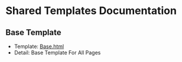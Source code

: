 # Shared Templates Documentation

## Base Template
- Template: [Base.html](../../../bouquetapp/templates/shared/base.html)
- Detail: Base Template For All Pages